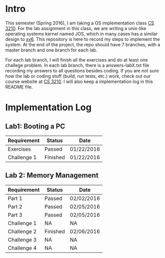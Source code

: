 # Intro
This semester (Spring 2016), I am taking a OS implementation class [CS 3210](https://tc.gtisc.gatech.edu/cs3210/2016/). For the lab assignment in this class, we are writing a unix-like operating systems kernel named JOS, which in many cases has a similar design to [xv6](https://pdos.csail.mit.edu/6.828/2014/xv6.html). This repository is here to record my steps to implement the system. At the end of the project, the repo should have 7 branches, with a master branch and one branch for each lab.

For each lab branch, I will finish all the exercises and do at least one challege problem. In each lab branch, there is a answers-labX.txt file recording my answers to all questions besides coding. If you are not sure how the lab or coding stuff (build, run tests, etc.) work, check out our course website at [CS 3210](https://tc.gtisc.gatech.edu/cs3210/2016/). I will also keep a implementation log in this README file.

# Implementation Log

## Lab1: Booting a PC

| Requirement   | Status        | Date       |
| ------------- | ------------- | -----------|
| Exercises     | Passed        | 01/22/2016 |
| Challenge 1   | Finished      | 01/22/2016 |

## Lab 2: Memory Management

| Requirement   | Status        | Date       |
| ------------- | ------------- | -----------|
| Part 1        | Passed        | 02/02/2016 |
| Part 2        | Passed        | 02/05/2016 |
| Part 3        | Passed        | 02/05/2016 |
| Challenge 1   | NA            | NA         |
| Challenge 2   | Finished      | 02/06/2016 |
| Challenge 3   | NA            | NA         |
| Challenge 4   | NA            | NA         |
